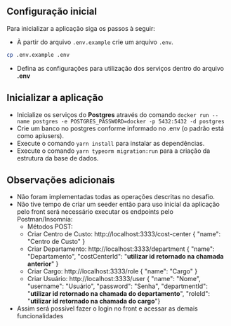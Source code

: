 ## Configuração inicial

Para inicializar a aplicação siga os passos à seguir:

- À partir do arquivo `.env.example` crie um arquivo `.env`.

```sh
cp .env.example .env
```

- Defina as configurações para utilização dos serviços dentro do arquivo **.env**

## Inicializar a aplicação

- Inicialize os serviços do **Postgres** através do comando `docker run --name postgres -e POSTGRES_PASSWORD=docker -p 5432:5432 -d postgres`
- Crie um banco no postgres conforme informado no .env (o padrão está como apiusers).
- Execute o comando `yarn install` para instalar as dependências.
- Execute o comando `yarn typeorm migration:run` para a criação da estrutura da base de dados.

## Observações adicionais

- Não foram implementadas todas as operações descritas no desafio.
- Não tive tempo de criar um seeder então para uso inicial da aplicação pelo front será necessário executar os endpoints pelo Postman/Insomnia:
  - Métodos POST:
  - Criar Centro de Custo: http://localhost:3333/cost-center { "name": "Centro de Custo" }
  - Criar Departamento: http://localhost:3333/department { "name": "Departamento", "costCenterId": "**utilizar id retornado na chamada anterior**" }
  - Criar Cargo: http://localhost:3333/role { "name": "Cargo" }
  - Criar Usuário: http://localhost:3333/user { "name": "Nome", "username": "Usuário", "password": "Senha", "departmentId": "**utilizar id retornado na chamada do departamento**", "roleId": "**utilizar id retornado na chamada do cargo**"}
- Assim será possível fazer o login no front e acessar as demais funcionalidades
